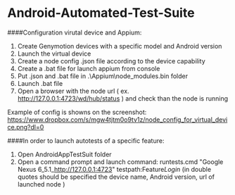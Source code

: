 # Android-Automated-Test-Suite

####Configuration virutal device and Appium:
1. Create Genymotion devices with a specific model and Android version 	
2. Launch the virtual device
3. Create a node config .json file according to the device capability 
4. Create a .bat file for launch appium from console 
5. Put .json and .bat file in .\Appium\node_modules\.bin folder
6. Launch .bat file
7. Open a browser with the node url ( ex. http://127.0.0.1:4723/wd/hub/status ) and check than the node is running

Example of config is showns on the screenshot: https://www.dropbox.com/s/mgw4tjtm0o9tv1z/node_config_for_virtual_device.png?dl=0

####In order to launch autotests of a specific feature:


1. Open AndroidAppTestSuit folder 
2. Open a command prompt and launch command: runtests.cmd "Google Nexus 6_5.1_http://127.0.0.1:4723" testpath:Feature*Login*
(in double quotes should be specified the device name, Android version, url of launched node )